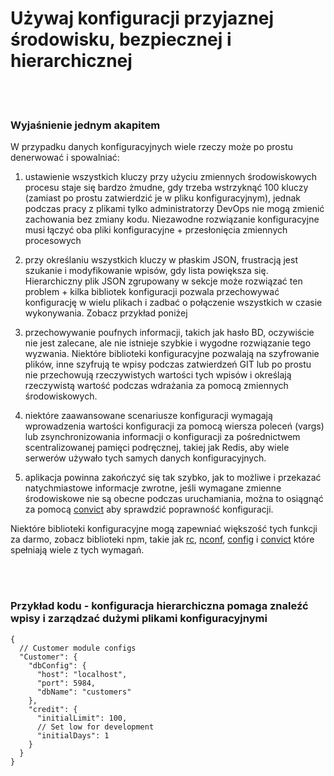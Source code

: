 # Używaj konfiguracji przyjaznej środowisku, bezpiecznej i hierarchicznej

<br/><br/>

### Wyjaśnienie jednym akapitem

W przypadku danych konfiguracyjnych wiele rzeczy może po prostu denerwować i spowalniać:

1. ustawienie wszystkich kluczy przy użyciu zmiennych środowiskowych procesu staje się bardzo żmudne, gdy trzeba wstrzyknąć 100 kluczy (zamiast po prostu zatwierdzić je w pliku konfiguracyjnym), jednak podczas pracy z plikami tylko administratorzy DevOps nie mogą zmienić zachowania bez zmiany kodu. Niezawodne rozwiązanie konfiguracyjne musi łączyć oba pliki konfiguracyjne + przesłonięcia zmiennych procesowych

2. przy określaniu wszystkich kluczy w płaskim JSON, frustracją jest szukanie i modyfikowanie wpisów, gdy lista powiększa się. Hierarchiczny plik JSON zgrupowany w sekcje może rozwiązać ten problem + kilka bibliotek konfiguracji pozwala przechowywać konfigurację w wielu plikach i zadbać o połączenie wszystkich w czasie wykonywania. Zobacz przykład poniżej

3. przechowywanie poufnych informacji, takich jak hasło BD, oczywiście nie jest zalecane, ale nie istnieje szybkie i wygodne rozwiązanie tego wyzwania. Niektóre biblioteki konfiguracyjne pozwalają na szyfrowanie plików, inne szyfrują te wpisy podczas zatwierdzeń GIT lub po prostu nie przechowują rzeczywistych wartości tych wpisów i określają rzeczywistą wartość podczas wdrażania za pomocą zmiennych środowiskowych.

4. niektóre zaawansowane scenariusze konfiguracji wymagają wprowadzenia wartości konfiguracji za pomocą wiersza poleceń (vargs) lub zsynchronizowania informacji o konfiguracji za pośrednictwem scentralizowanej pamięci podręcznej, takiej jak Redis, aby wiele serwerów używało tych samych danych konfiguracyjnych.

5. aplikacja powinna zakończyć się tak szybko, jak to możliwe i przekazać natychmiastowe informacje zwrotne, jeśli wymagane zmienne środowiskowe nie są obecne podczas uruchamiania, można to osiągnąć za pomocą [convict](https://www.npmjs.com/package/convict) aby sprawdzić poprawność konfiguracji.

Niektóre biblioteki konfiguracyjne mogą zapewniać większość tych funkcji za darmo, zobacz biblioteki npm, takie jak [rc](https://www.npmjs.com/package/rc), [nconf](https://www.npmjs.com/package/nconf), [config](https://www.npmjs.com/package/config) i [convict](https://www.npmjs.com/package/convict) które spełniają wiele z tych wymagań.

<br/><br/>

### Przykład kodu - konfiguracja hierarchiczna pomaga znaleźć wpisy i zarządzać dużymi plikami konfiguracyjnymi

```json5
{
  // Customer module configs 
  "Customer": {
    "dbConfig": {
      "host": "localhost",
      "port": 5984,
      "dbName": "customers"
    },
    "credit": {
      "initialLimit": 100,
      // Set low for development 
      "initialDays": 1
    }
  }
}
```

<br/><br/>
